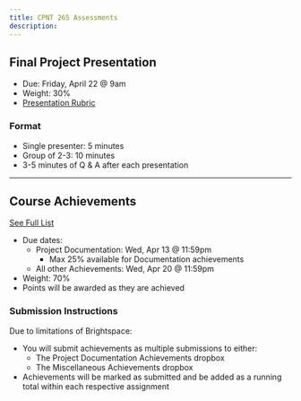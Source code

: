 ```yaml
---
title: CPNT 265 Assessments
description:
---
```


## Final Project Presentation
- Due: Friday, April 22 @ 9am
- Weight: 30%
- [Presentation Rubric](/cpnt-265/assignments/presentation-guidelines/)

### Format
- Single presenter: 5 minutes
- Group of 2-3: 10 minutes
- 3-5 minutes of Q & A after each presentation

---

## Course Achievements
[See Full List](/cpnt-265/assignments/achievements/)
- Due dates:
    - Project Documentation: Wed, Apr 13 @ 11:59pm
        - Max 25% available for Documentation achievements
    - All other Achievements: Wed, Apr 20 @ 11:59pm
- Weight: 70%
- Points will be awarded as they are achieved

### Submission Instructions
Due to limitations of Brightspace:
- You will submit achievements as multiple submissions to either:
    - The Project Documentation Achievements dropbox
    - The Miscellaneous Achievements dropbox
- Achievements will be marked as submitted and be added as a running total within each respective assignment
